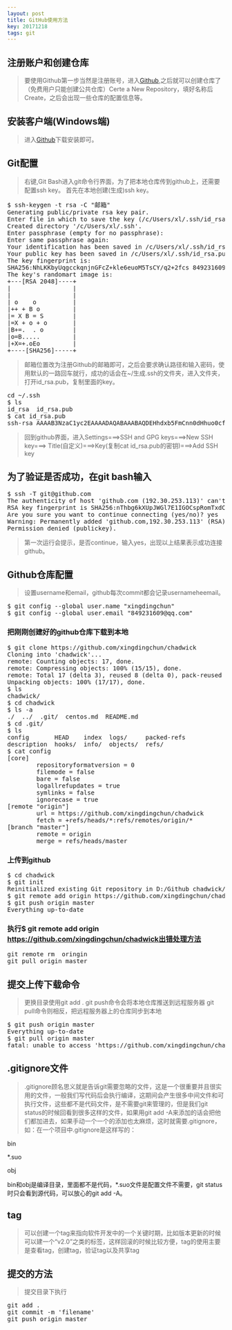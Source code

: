 ```yaml
---
layout: post
title: GitHub使用方法
key: 20171218
tags: git
---
```


## 注册账户和创建仓库

>要使用Github第一步当然是注册账号，进入[Github](https://github.com/),之后就可以创建仓库了（免费用户只能创建公共仓库）Certe a New Repository，填好名称后Create，之后会出现一些仓库的配置信息等。

## 安装客户端(Windows端)
>进入[Github](https://github-for-windows.en.softonic.com/)下载安装即可。

## Git配置
>右键,Git Bash进入git命令行界面，为了把本地仓库传到github上，还需要配置ssh key。
首先在本地创建(生成)ssh key。

<pre>
$ ssh-keygen -t rsa -C "邮箱"
Generating public/private rsa key pair.
Enter file in which to save the key (/c/Users/xl/.ssh/id_rsa):
Created directory '/c/Users/xl/.ssh'.
Enter passphrase (empty for no passphrase):
Enter same passphrase again:
Your identification has been saved in /c/Users/xl/.ssh/id_rsa.
Your public key has been saved in /c/Users/xl/.ssh/id_rsa.pub.
The key fingerprint is:
SHA256:NhLKKbyUqgcckqnjnGFcZ+kle6euoM5TsCY/q2+2fcs 849231609@qq.com
The key's randomart image is:
+---[RSA 2048]----+
|                 |
|                 |
| o    o          |
|++ + B o         |
|= X B = S        |
|=X + o + o       |
|B+=.  . o        |
|o=B.....         |
|+X=+.oEo         |
+----[SHA256]-----+
</pre>

>邮箱位置改为注册Github的邮箱即可，之后会要求确认路径和输入密码，使用默认的一路回车就行，成功的话会在~/生成.ssh的文件夹，进入文件夹，打开id_rsa.pub，复制里面的key。

<pre>
cd ~/.ssh
$ ls
id_rsa  id_rsa.pub
$ cat id_rsa.pub
ssh-rsa AAAAB3NzaC1yc2EAAAADAQABAAABAQDEHhdxb5FmCnn0dHhuo0cfDbmkAPhSQaWvIJXDpB4iXCuMGnUDs8hz7ykKkr0h5WGrhSJnuh7nmqm42Lo6iH6WMnNEnGf8SB6q7b0CS5Cr8+OyWGKqhtcASbaxTSjBVBD4TnlBag/GK5X8/NX3v99ZYupej65NDvs9ZvySdaqv15Gp1h4FEkjcU1nEDT7EwJeJTouOG6dUGvU7sKEhNggggmy8OVrwJX4Cis5UwHOfiAFgjasGCLI1G5xdT5kqMCn+m49GOy3V6fI+169QcFxZTuxFU3WZ+IfMo2J9duUQMDmxdXE0vxFZlUUhTkQ9+pydiFjvl+MCoDhGWuDTjlhv 849231609@qq.com
</pre>

>回到github界面，进入Settings===>SSH and GPG keys===>New SSH key===> Title(自定义)===>Key(复制cat id_rsa.pub的密钥)===>Add SSH key

## 为了验证是否成功，在git bash输入

<pre>
$ ssh -T git@github.com
The authenticity of host 'github.com (192.30.253.113)' can't be established.
RSA key fingerprint is SHA256:nThbg6kXUpJWGl7E1IGOCspRomTxdCARLviKw6E5SY8.
Are you sure you want to continue connecting (yes/no)? yes
Warning: Permanently added 'github.com,192.30.253.113' (RSA) to the list of known hosts.
Permission denied (publickey).
</pre>

>第一次运行会提示，是否continue，输入yes，出现以上结果表示成功连接github。

## Github仓库配置

>设置username和email，github每次commit都会记录usernameheemail。

<pre>
$ git config --global user.name "xingdingchun"
$ git config --global user.email "849231609@qq.com"
</pre>

### 把刚刚创建好的github仓库下载到本地

<pre>
$ git clone https://github.com/xingdingchun/chadwick
Cloning into 'chadwick'...
remote: Counting objects: 17, done.
remote: Compressing objects: 100% (15/15), done.
remote: Total 17 (delta 3), reused 8 (delta 0), pack-reused 0
Unpacking objects: 100% (17/17), done.
$ ls
chadwick/
$ cd chadwick
$ ls -a
./  ../  .git/  centos.md  README.md
$ cd .git/
$ ls
config       HEAD    index  logs/     packed-refs
description  hooks/  info/  objects/  refs/
$ cat config
[core]
        repositoryformatversion = 0
        filemode = false
        bare = false
        logallrefupdates = true
        symlinks = false
        ignorecase = true
[remote "origin"]
        url = https://github.com/xingdingchun/chadwick
        fetch = +refs/heads/*:refs/remotes/origin/*
[branch "master"]
        remote = origin
        merge = refs/heads/master
</pre>

### 上传到github
<pre>
$ cd chadwick
$ git init
Reinitialized existing Git repository in D:/Github chadwick/.git/
$ git remote add origin https://github.com/xingdingchun/chadwick
$ git push origin master
Everything up-to-date
</pre>
### 执行$ git remote add origin https://github.com/xingdingchun/chadwick出错处理方法

<pre>
git remote rm  oringin
git pull origin master
</pre>

## 提交上传下载命令

>更换目录使用git add .
git push命令会将本地仓库推送到远程服务器
git pull命令则相反，把远程服务器上的仓库同步到本地

<pre>
$ git push origin master
Everything up-to-date
$ git pull origin master
fatal: unable to access 'https://github.com/xingdingchun/chadwick/': Empty reply from server
</pre>

## .gitignore文件
>.gitignore顾名思义就是告诉git需要忽略的文件，这是一个很重要并且很实用的文件，一般我们写代码后会执行编译，这期间会产生很多中间文件和可执行文件，这些都不是代码文件，是不需要git来管理的，但是我们git status的时候回看到很多这样的文件，如果用git add -A来添加的话会把他们都加进去，如果手动一个一个的添加也太麻烦，这时就需要.gitignore，如：在一个项目中.gitignore是这样写的：
>
bin
>
*.suo
>
obj
>
bin和obj是编译目录，里面都不是代码，*.suo文件是配置文件不需要，git status时只会看到源代码，可以放心的git add -A。

## tag
>可以创建一个tag来指向软件开发中的一个关键时期，比如版本更新的时候可以建一个“v2.0”之类的标签，这样回滚的时候比较方便，tag的使用主要是查看tag，创建tag，验证tag以及共享tag

## 提交的方法
>提交目录下执行

<pre>
git add .
git commit -m 'filename'
git push origin master
</pre>
